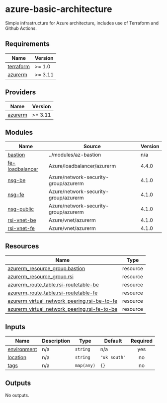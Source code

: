 # azure-basic-architecture

Simple infrastructure for Azure architecture, includes use of Terraform and Github Actions.

<!-- BEGINNING OF PRE-COMMIT-TERRAFORM DOCS HOOK -->
## Requirements

| Name | Version |
|------|---------|
| <a name="requirement_terraform"></a> [terraform](#requirement\_terraform) | >= 1.0 |
| <a name="requirement_azurerm"></a> [azurerm](#requirement\_azurerm) | >= 3.11 |

## Providers

| Name | Version |
|------|---------|
| <a name="provider_azurerm"></a> [azurerm](#provider\_azurerm) | >= 3.11 |

## Modules

| Name | Source | Version |
|------|--------|---------|
| <a name="module_bastion"></a> [bastion](#module\_bastion) | ../modules/az-bastion | n/a |
| <a name="module_fe-loadbalancer"></a> [fe-loadbalancer](#module\_fe-loadbalancer) | Azure/loadbalancer/azurerm | 4.4.0 |
| <a name="module_nsg-be"></a> [nsg-be](#module\_nsg-be) | Azure/network-security-group/azurerm | 4.1.0 |
| <a name="module_nsg-fe"></a> [nsg-fe](#module\_nsg-fe) | Azure/network-security-group/azurerm | 4.1.0 |
| <a name="module_nsg-public"></a> [nsg-public](#module\_nsg-public) | Azure/network-security-group/azurerm | 4.1.0 |
| <a name="module_rsi-vnet-be"></a> [rsi-vnet-be](#module\_rsi-vnet-be) | Azure/vnet/azurerm | 4.1.0 |
| <a name="module_rsi-vnet-fe"></a> [rsi-vnet-fe](#module\_rsi-vnet-fe) | Azure/vnet/azurerm | 4.1.0 |

## Resources

| Name | Type |
|------|------|
| [azurerm_resource_group.bastion](https://registry.terraform.io/providers/hashicorp/azurerm/latest/docs/resources/resource_group) | resource |
| [azurerm_resource_group.rsi](https://registry.terraform.io/providers/hashicorp/azurerm/latest/docs/resources/resource_group) | resource |
| [azurerm_route_table.rsi-routetable-be](https://registry.terraform.io/providers/hashicorp/azurerm/latest/docs/resources/route_table) | resource |
| [azurerm_route_table.rsi-routetable-fe](https://registry.terraform.io/providers/hashicorp/azurerm/latest/docs/resources/route_table) | resource |
| [azurerm_virtual_network_peering.rsi-be-to-fe](https://registry.terraform.io/providers/hashicorp/azurerm/latest/docs/resources/virtual_network_peering) | resource |
| [azurerm_virtual_network_peering.rsi-fe-to-be](https://registry.terraform.io/providers/hashicorp/azurerm/latest/docs/resources/virtual_network_peering) | resource |

## Inputs

| Name | Description | Type | Default | Required |
|------|-------------|------|---------|:--------:|
| <a name="input_environment"></a> [environment](#input\_environment) | n/a | `string` | n/a | yes |
| <a name="input_location"></a> [location](#input\_location) | n/a | `string` | `"uk south"` | no |
| <a name="input_tags"></a> [tags](#input\_tags) | n/a | `map(any)` | `{}` | no |

## Outputs

No outputs.
<!-- END OF PRE-COMMIT-TERRAFORM DOCS HOOK -->